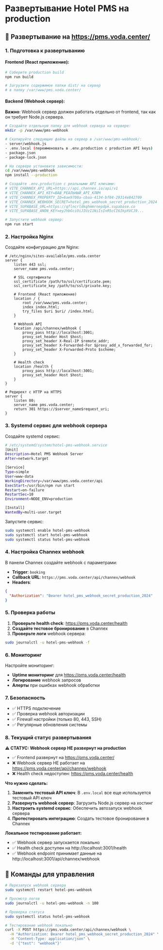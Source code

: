 # Развертывание Hotel PMS на production

## 🚀 Развертывание на https://pms.voda.center/

### 1. Подготовка к развертыванию

#### Frontend (React приложение):
```bash
# Соберите production build
npm run build

# Загрузите содержимое папки dist/ на сервер
# в папку /var/www/pms.voda.center/
```

#### Backend (Webhook сервер):

**Важно**: Webhook сервер должен работать отдельно от frontend, так как он требует Node.js сервера.

```bash
# Создайте отдельную папку для webhook сервера на сервере:
mkdir -p /var/www/pms-webhook

# Скопируйте следующие файлы на сервер в /var/www/pms-webhook/:
- server/webhook.js
- .env.local (переименовать в .env.production с production API keys)
- package.json
- package-lock.json

# На сервере установите зависимости:
cd /var/www/pms-webhook
npm install --production

# Создайте .env.production с реальными API ключами:
# VITE_CHANNEX_API_URL=https://api.channex.io/api/v1
# VITE_CHANNEX_API_KEY=ВАШ_РЕАЛЬНЫЙ_API_КЛЮЧ
# VITE_CHANNEX_PROPERTY_ID=6ae9708a-cbaa-4134-bf04-29314e842709
# VITE_CHANNEX_WEBHOOK_SECRET=hotel_pms_webhook_secret_production_2024
# VITE_SUPABASE_URL=https://qflncrldkqhmmrnepdpk.supabase.co
# VITE_SUPABASE_ANON_KEY=eyJhbGciOiJIUzI1NiIsInR5cCI6IkpXVCJ9...

# Запустите webhook сервер:
npm run start
```

### 2. Настройка Nginx

Создайте конфигурацию для Nginx:

```nginx
# /etc/nginx/sites-available/pms.voda.center
server {
    listen 443 ssl;
    server_name pms.voda.center;
    
    # SSL сертификаты
    ssl_certificate /path/to/ssl/certificate.pem;
    ssl_certificate_key /path/to/ssl/private.key;
    
    # Frontend (React приложение)
    location / {
        root /var/www/pms.voda.center;
        index index.html;
        try_files $uri $uri/ /index.html;
    }
    
    # Webhook API
    location /api/channex/webhook {
        proxy_pass http://localhost:3001;
        proxy_set_header Host $host;
        proxy_set_header X-Real-IP $remote_addr;
        proxy_set_header X-Forwarded-For $proxy_add_x_forwarded_for;
        proxy_set_header X-Forwarded-Proto $scheme;
    }
    
    # Health check
    location /health {
        proxy_pass http://localhost:3001;
        proxy_set_header Host $host;
    }
}

# Редирект с HTTP на HTTPS
server {
    listen 80;
    server_name pms.voda.center;
    return 301 https://$server_name$request_uri;
}
```

### 3. Systemd сервис для webhook сервера

Создайте systemd сервис:

```bash
# /etc/systemd/system/hotel-pms-webhook.service
[Unit]
Description=Hotel PMS Webhook Server
After=network.target

[Service]
Type=simple
User=www-data
WorkingDirectory=/var/www/pms.voda.center/api
ExecStart=/usr/bin/npm run start
Restart=on-failure
RestartSec=10
Environment=NODE_ENV=production

[Install]
WantedBy=multi-user.target
```

Запустите сервис:
```bash
sudo systemctl enable hotel-pms-webhook
sudo systemctl start hotel-pms-webhook
sudo systemctl status hotel-pms-webhook
```

### 4. Настройка Channex webhook

В панели Channex создайте webhook с параметрами:

- **Trigger**: `booking`
- **Callback URL**: `https://pms.voda.center/api/channex/webhook`  
- **Headers**:
```json
{
  "Authorization": "Bearer hotel_pms_webhook_secret_production_2024"
}
```

### 5. Проверка работы

1. **Проверьте health check**: https://pms.voda.center/health
2. **Создайте тестовое бронирование** в Channex
3. **Проверьте логи** webhook сервера:
```bash
sudo journalctl -u hotel-pms-webhook -f
```

### 6. Мониторинг

Настройте мониторинг:
- **Uptime мониторинг** для https://pms.voda.center/health
- **Логирование** webhook запросов
- **Алерты** при ошибках webhook обработки

### 7. Безопасность

- ✅ HTTPS подключение
- ✅ Проверка webhook авторизации
- ✅ Firewall настройки (только 80, 443, SSH)
- ✅ Регулярные обновления системы

### 8. Текущий статус развертывания

**⚠️ СТАТУС: Webhook сервер НЕ развернут на production**

- ✅ Frontend развернут на https://pms.voda.center/
- ❌ Webhook сервер НЕ работает на https://pms.voda.center/api/channex/webhook
- ❌ Health check недоступен: https://pms.voda.center/health

**Что нужно сделать:**

1. **Заменить тестовый API ключ**: В `.env.local` все еще используется тестовый API ключ
2. **Развернуть webhook сервер**: Загрузить Node.js сервер на хостинг
3. **Настроить systemd сервис**: Обеспечить автозапуск webhook сервера
4. **Протестировать интеграцию**: Создать тестовое бронирование в Channex

**Локальное тестирование работает:**
- ✅ Webhook сервер запускается локально
- ✅ Health check доступен на http://localhost:3001/health  
- ✅ Webhook endpoint принимает данные на http://localhost:3001/api/channex/webhook

## 🔧 Команды для управления

```bash
# Перезапуск webhook сервера
sudo systemctl restart hotel-pms-webhook

# Просмотр логов
sudo journalctl -u hotel-pms-webhook -n 100

# Проверка статуса
sudo systemctl status hotel-pms-webhook

# Тестирование webhook локально
curl -X POST https://pms.voda.center/api/channex/webhook \
  -H "Authorization: Bearer hotel_pms_webhook_secret_production_2024" \
  -H "Content-Type: application/json" \
  -d '{"test": "webhook"}'
```